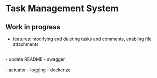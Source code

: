 # Task Management System


## Work in progress

- features: modifying and deleting tasks and comments, enabling file attachments
<br>
- update README
- swagger
<br><br>
- actuator
- logging
- dockerize


